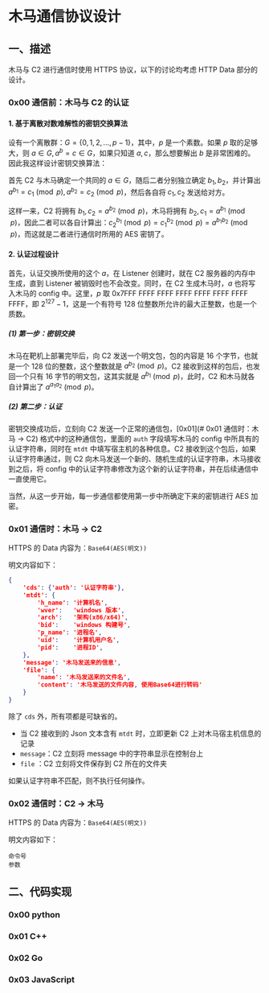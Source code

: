 # 木马通信协议设计

## 一、描述

木马与 C2 进行通信时使用 HTTPS 协议，以下的讨论均考虑 HTTP Data 部分的设计。

### 0x00 通信前：木马与 C2 的认证

#### 1. 基于离散对数难解性的密钥交换算法

设有一个离散群：$G=\{0,1,2,\dots,p-1\}$，其中，$p$ 是一个素数。如果 $p$ 取的足够大，则 $a\in G,a^b=c\in G$，如果只知道 $a,c$，那么想要解出 $b$ 是非常困难的。因此我这样设计密钥交换算法：

首先 C2 与木马确定一个共同的 $a\in G$，随后二者分别独立确定 $b_1,b_2$，并计算出 $a^{b_1}=c_1\pmod p,a^{b_2}=c_2\pmod p$，然后各自将 $c_1,c_2$ 发送给对方。

这样一来，C2 将拥有 $b_1,c_2=a^{b_2}\pmod p$，木马将拥有 $b_2,c_1=a^{b_1}\pmod p$，因此二者可以各自计算出：$c_2^{b_1}\pmod p=c_1^{b_2}\pmod p=a^{b_1b_2}\pmod p$，而这就是二者进行通信时所用的 AES 密钥了。

#### 2. 认证过程设计

首先，认证交换所使用的这个 $a$，在 Listener 创建时，就在 C2 服务器的内存中生成，直到 Listener 被销毁时也不会改变。同时，在 C2 生成木马时，$a$ 也将写入木马的 config 中。这里，$p$ 取 0x7FFF FFFF FFFF FFFF FFFF FFFF FFFF FFFF，即 $2^{127}-1$，这是一个有符号 128 位整数所允许的最大正整数，也是一个质数。

##### (1) 第一步：密钥交换

木马在靶机上部署完毕后，向 C2 发送一个明文包，包的内容是 16 个字节，也就是一个 128 位的整数，这个整数就是 $a^{b_2}\pmod p$。C2 接收到这样的包后，也发回一个只有 16 字节的明文包，这其实就是 $a^{b_1}\pmod p$，此时，C2 和木马就各自计算出了 $a^{a_1a_2}\pmod p$。

##### (2) 第二步：认证

密钥交换成功后，立刻向 C2 发送一个正常的通信包，[0x01](# 0x01 通信时：木马 → C2) 格式中的这种通信包，里面的 `auth` 字段填写木马的 config 中所具有的认证字符串，同时在 `mtdt` 中填写宿主机的各种信息。C2 接收到这个包后，如果认证字符串通过，则 C2 向木马发送一个新的、随机生成的认证字符串，木马接收到之后，将 config 中的认证字符串修改为这个新的认证字符串，并在后续通信中一直使用它。

当然，从这一步开始，每一步通信都使用第一步中所确定下来的密钥进行 AES 加密。



### 0x01 通信时：木马 → C2

HTTPS 的 Data 内容为：`Base64(AES(明文))` 

明文内容如下：

```json
{
    'cds': {'auth': '认证字符串'},
    'mtdt': {
        'h_name': '计算机名',
        'wver':   'windows 版本',
        'arch':   '架构(x86/x64)',
        'bid':    'windows 构建号',
        'p_name': '进程名',
        'uid':    '计算机用户名',
        'pid':    '进程ID',
    },
    'message': '木马发送来的信息',
    'file': {
        'name': '木马发送来的文件名',
        'content': '木马发送的文件内容, 使用Base64进行转码'
    }
}
```

除了 `cds` 外，所有项都是可缺省的。

- 当 C2 接收到的 Json 文本含有 `mtdt` 时，立即更新 C2 上对木马宿主机信息的记录
- `message`：C2 立刻将 message 中的字符串显示在控制台上
-  `file` ：C2 立刻将文件保存到 C2 所在的文件夹

如果认证字符串不匹配，则不执行任何操作。



### 0x02 通信时：C2 → 木马

HTTPS 的 Data 内容为：`Base64(AES(明文))`

明文内容如下：

```
命令号
参数
```



## 二、代码实现

### 0x00 python

### 0x01 C++

### 0x02 Go

### 0x03 JavaScript
